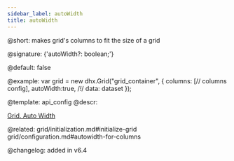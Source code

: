```yaml
---
sidebar_label: autoWidth
title: autoWidth
---          
```


@short: makes grid's columns to fit the size of a grid

@signature: {'autoWidth?: boolean;'}

@default: false

@example: 
var grid = new dhx.Grid("grid_container", {
    columns: [// columns config],
    autoWidth:true, /*!*/
    data: dataset
});


@template:	api_config
@descr: 

[Grid. Auto Width](https://snippet.dhtmlx.com/4as4y3l4)

@related: grid/initialization.md#initialize-grid
grid/configuration.md#autowidth-for-columns

@changelog: added in v6.4

